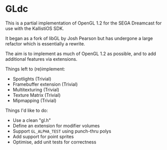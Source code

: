 
# GLdc

This is a partial implementation of OpenGL 1.2 for the SEGA Dreamcast for use
with the KallistiOS SDK.

It began as a fork of libGL by Josh Pearson but has undergone a large refactor
which is essentially a rewrite.

The aim is to implement as much of OpenGL 1.2 as possible, and to add additional
features via extensions.

Things left to (re)implement:

 - Spotlights (Trivial)
 - Framebuffer extension (Trivial)
 - Multitexturing (Trivial)
 - Texture Matrix (Trivial)
 - Mipmapping (Trivial)
 
Things I'd like to do:

 - Use a clean "gl.h"
 - Define an extension for modifier volumes
 - Support `GL_ALPHA_TEST` using punch-thru polys
 - Add support for point sprites
 - Optimise, add unit tests for correctness
 
  
